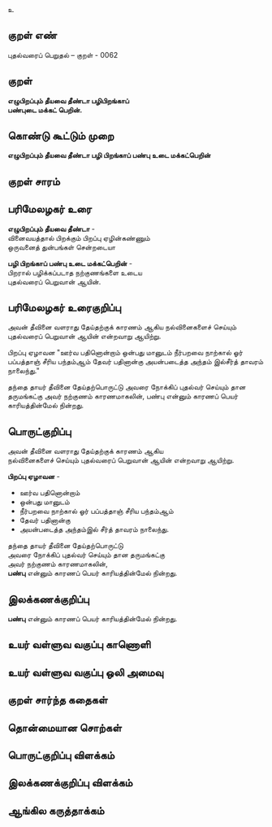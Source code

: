 உ

## குறள் எண் 

புதல்வரைப் பெறுதல் – குறள் - 0062  

## குறள் 

**எழுபிறப்பும் தீயவை தீண்டா பழிபிறங்காப்  
பண்புடை மக்கட் பெறின்.** 

## கொண்டு கூட்டும் முறை

**எழுபிறப்பும் தீயவை தீண்டா பழி பிறங்காப் பண்பு உடை மக்கட்பெறின்**   

## குறள் சாரம் 


## பரிமேலழகர் உரை

**எழுபிறப்பும் தீயவை தீண்டா** -  
வினைவயத்தால் பிறக்கும் பிறப்பு ஏழின்கண்ணும்  
ஒருவனைத் துன்பங்கள் சென்றடையா  

**பழி பிறங்காப் பண்பு உடை மக்கட்பெறின்** -  
பிறரால் பழிக்கப்படாத நற்குணங்களை உடைய  
புதல்வரைப் பெறுவான் ஆயின். 

## பரிமேலழகர் உரைகுறிப்பு   

அவன் தீவினை வளராது தேய்தற்குக் காரணம் ஆகிய நல்வினைகளைச் செய்யும் புதல்வரைப் பெறுவான் ஆயின் என்றவாறு ஆயிற்று.

பிறப்பு ஏழாவன "ஊர்வ பதினொன்றாம் ஒன்பது மானுடம் நீர்பறவை நாற்கால் ஓர் பப்பத்தாஞ் சீரிய பந்தம்ஆம் தேவர் பதினான்கு அயன்படைத்த அந்தம் இல்சீர்த் தாவரம் நாலைந்து."  

தந்தை தாயர் தீவினை தேய்தற்பொருட்டு அவரை நோக்கிப் புதல்வர் செய்யும் தான தருமங்கட்கு அவர் நற்குணம் காரணமாகலின், பண்பு என்னும் காரணப் பெயர் காரியத்தின்மேல் நின்றது.  

## பொருட்குறிப்பு 

அவன் தீவினை வளராது தேய்தற்குக் காரணம் ஆகிய  
நல்வினைகளைச் செய்யும் புதல்வரைப் பெறுவான் ஆயின் என்றவாறு ஆயிற்று. 

**பிறப்பு ஏழாவன** -  
* ஊர்வ பதினொன்றாம்  
* ஒன்பது மானுடம்  
* நீர்பறவை நாற்கால் ஓர் பப்பத்தாஞ் சீரிய பந்தம்ஆம்  
* தேவர் பதினான்கு  
* அயன்படைத்த அந்தம்இல் சீர்த் தாவரம் நாலைந்து.  

தந்தை தாயர் தீவினை தேய்தற்பொருட்டு  
அவரை நோக்கிப் புதல்வர் செய்யும் தான தருமங்கட்கு  
அவர் நற்குணம் காரணமாகலின்,  
**பண்பு** என்னும் காரணப் பெயர் காரியத்தின்மேல் நின்றது.  

## இலக்கணக்குறிப்பு  

**பண்பு** என்னும் காரணப் பெயர் காரியத்தின்மேல் நின்றது.  

## உயர் வள்ளுவ வகுப்பு காணொளி


## உயர் வள்ளுவ வகுப்பு ஒலி அமைவு 

 
## குறள் சார்ந்த கதைகள் 


## தொன்மையான சொற்கள்


## பொருட்குறிப்பு விளக்கம்


## இலக்கணக்குறிப்பு விளக்கம்


## ஆங்கில கருத்தாக்கம் 


